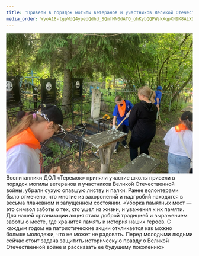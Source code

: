 ```yaml
---
title: 'Привели в порядок могилы ветеранов и участников Великой Отечественной войны'
media_order: WyoA18-tgpWdQ4ypeUQdhd_SQmfMN0dATQ_ohKybQQPWskXqpXN9K8ALXD2GgKF5IfMgqnfeG-J0SJpCmN56Znvs.jpg
---
```


![WyoA18-tgpWdQ4ypeUQdhd_SQmfMN0dATQ_ohKybQQPWskXqpXN9K8ALXD2GgKF5IfMgqnfeG-J0SJpCmN56Znvs](WyoA18-tgpWdQ4ypeUQdhd_SQmfMN0dATQ_ohKybQQPWskXqpXN9K8ALXD2GgKF5IfMgqnfeG-J0SJpCmN56Znvs.jpg "WyoA18-tgpWdQ4ypeUQdhd_SQmfMN0dATQ_ohKybQQPWskXqpXN9K8ALXD2GgKF5IfMgqnfeG-J0SJpCmN56Znvs")Воспитанники ДОЛ «Теремок» приняли участие школы привели в порядок могилы ветеранов и участников Великой Отечественной войны, убрали сухую опавшую листву и палки.
Ранее волонтерами было отмечено, что многие из захоронений и надгробий находятся в весьма плачевном и запущенном состоянии.
«Уборка памятных мест — это символ заботы о тех, кто ушел из жизни, и уважения к их памяти. Для нашей организации акция стала доброй традицией и выражением заботы о месте, где хранится память и история наших героев. С каждым годом на патриотические акции откликается как можно больше молодежи, что не может не радовать. Перед молодыми людьми сейчас стоит задача защитить историческую правду о Великой Отечественной войне и рассказать ее будущему поколению»